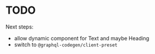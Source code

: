 # TODO

Next steps:

- allow dynamic component for Text and maybe Heading
- switch to `@graphql-codegen/client-preset`
